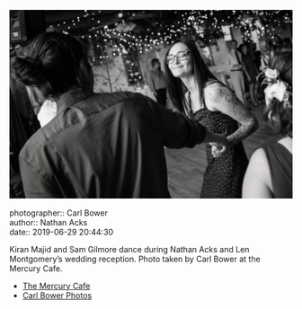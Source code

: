 ![Kiran Majid and Sam Gilmore dance](assets/2019-06-29-set-4-the-dance-06.webp)

photographer:: Carl Bower  
author:: Nathan Acks  
date:: 2019-06-29 20:44:30

Kiran Majid and Sam Gilmore dance during Nathan Acks and Len Montgomery’s wedding reception. Photo taken by Carl Bower at the Mercury Cafe.

* [The Mercury Cafe](http://mercurycafe.com)
* [Carl Bower Photos](https://carlbowerphotos.com)
